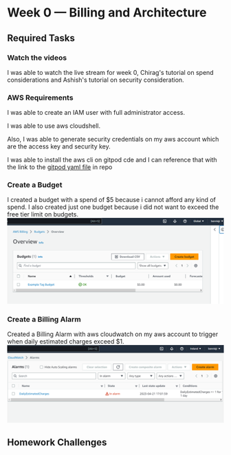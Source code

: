# Week 0 — Billing and Architecture

## Required Tasks

### Watch the videos
I was able to watch the live stream for week 0, Chirag's tutorial on spend considerations and Ashish's tutorial on security consideration.

### AWS Requirements
I was able to create an IAM user with full administrator access.

I was able to use aws cloudshell.

Also, I was able to generate security credentials on my aws account which are the access key and security key.

I was able to install the aws cli on gitpod cde and I can reference that with the link to the [gitpod yaml file](https://github.com/bennie-jr/aws-bootcamp-cruddur-2023/blob/main/.gitpod.yml) in repo

### Create a Budget
I created a budget with a spend of $5 because i cannot afford any kind of spend. I also created just one budget because i did not want to exceed the free tier limit on budgets.
![proof of budget creation](assets/week0-create%20budget.png)

### Create a Billing Alarm
Created a Billing Alarm with aws cloudwatch on my aws account to trigger when daily estimated charges exceed $1.
![proof of billing alarm](assets/week0-billing%20alarm.png)

















## Homework Challenges
